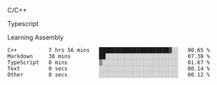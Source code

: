 <p>C/C++</p>
<p> Typescript</p>
<p>Learning Assembly</p>

<!--START_SECTION:waka-->

```text
C++          7 hrs 56 mins   ██████████████████████▓░░   90.65 %
Markdown     38 mins         ██░░░░░░░░░░░░░░░░░░░░░░░   07.38 %
TypeScript   8 mins          ▒░░░░░░░░░░░░░░░░░░░░░░░░   01.67 %
Text         0 secs          ░░░░░░░░░░░░░░░░░░░░░░░░░   00.14 %
Other        0 secs          ░░░░░░░░░░░░░░░░░░░░░░░░░   00.12 %
```

<!--END_SECTION:waka-->
